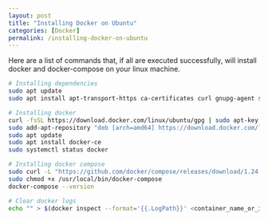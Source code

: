 ```yaml
---
layout: post
title: "Installing Docker on Ubuntu"
categories: [Docker]
permalink: /installing-docker-on-ubuntu
---
```


Here are a list of commands that, if all are executed successfully, will install docker and docker-compose on your linux machine.

```bash
# Installing dependencies
sudo apt update
sudo apt install apt-transport-https ca-certificates curl gnupg-agent software-properties-common

# Installing docker
curl -fsSL https://download.docker.com/linux/ubuntu/gpg | sudo apt-key add -
sudo add-apt-repository "deb [arch=amd64] https://download.docker.com/linux/ubuntu $(lsb_release -cs) stable"
sudo apt update
sudo apt install docker-ce
sudo systemctl status docker

# Installing docker compose
sudo curl -L "https://github.com/docker/compose/releases/download/1.24.1/docker-compose-$(uname -s)-$(uname -m)" -o /usr/local/bin/docker-compose
sudo chmod +x /usr/local/bin/docker-compose
docker-compose --version

# Clear docker logs
echo "" > $(docker inspect --format='{{.LogPath}}' <container_name_or_id>)
```
